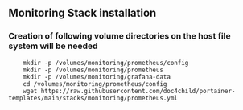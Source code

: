 ## Monitoring Stack installation
### Creation of following volume directories on the host file system will be needed
```
    mkdir -p /volumes/monitoring/prometheus/config
    mkdir -p /volumes/monitoring/prometheus
    mkdir -p /volumes/monitoring/grafana-data        
    cd /volumes/monitoring/prometheus/config
    wget https://raw.githubusercontent.com/doc4child/portainer-templates/main/stacks/monitoring/prometheus.yml

```